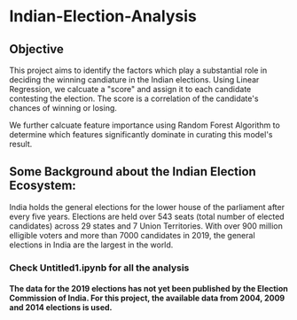 # Indian-Election-Analysis

## Objective
This project aims to identify the factors which play a substantial role in deciding the winning candiature in the Indian elections. Using Linear Regression, we calcuate a "score" and assign it to each candidate contesting the election. The score is a correlation of the candidate's chances of winning or losing.

We further calcuate feature importance using Random Forest Algorithm to determine which features significantly dominate in curating this model's result.

## Some Background about the Indian Election Ecosystem:

India holds the general elections for the lower house of the parliament after every five years. Elections are held over 543 seats (total number of elected candidates) across 29 states and 7 Union Territories. With over 900 million elligible voters and more than 7000 candidates in 2019, the general elections in India are the largest in the world.

### Check Untitled1.ipynb for all the analysis 


#### The data for the 2019 elections has not yet been published by the Election Commission of India. For this project, the available data from 2004, 2009 and 2014 elections is used.
